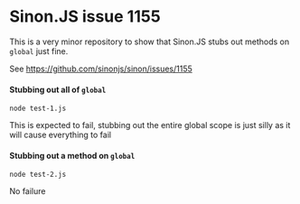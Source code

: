 # Sinon.JS issue 1155

This is a very minor repository to show that Sinon.JS stubs out methods on `global` just fine.

See https://github.com/sinonjs/sinon/issues/1155

#### Stubbing out all of `global`

```shell
node test-1.js
```

This is expected to fail, stubbing out the entire global scope is just silly as it will cause everything to fail


#### Stubbing out a method on `global`

```shell
node test-2.js
```

No failure